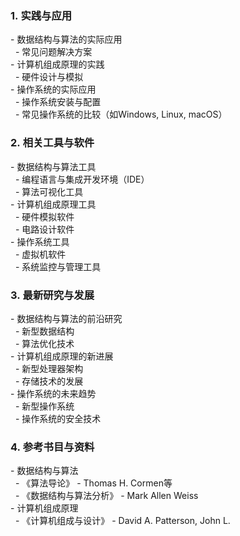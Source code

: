 ### 1. 实践与应用  
- 数据结构与算法的实际应用  
  - 常见问题解决方案  
- 计算机组成原理的实践  
  - 硬件设计与模拟  
- 操作系统的实际应用  
  - 操作系统安装与配置  
  - 常见操作系统的比较（如Windows, Linux, macOS）  
  
### 2. 相关工具与软件  
- 数据结构与算法工具  
  - 编程语言与集成开发环境（IDE）  
  - 算法可视化工具  
- 计算机组成原理工具  
  - 硬件模拟软件  
  - 电路设计软件  
- 操作系统工具  
  - 虚拟机软件  
  - 系统监控与管理工具  
  
### 3. 最新研究与发展  
- 数据结构与算法的前沿研究  
  - 新型数据结构  
  - 算法优化技术  
- 计算机组成原理的新进展  
  - 新型处理器架构  
  - 存储技术的发展  
- 操作系统的未来趋势  
  - 新型操作系统  
  - 操作系统的安全技术  
  
### 4. 参考书目与资料  
- 数据结构与算法  
  - 《算法导论》 - Thomas H. Cormen等  
  - 《数据结构与算法分析》 - Mark Allen Weiss  
- 计算机组成原理  
  - 《计算机组成与设计》 - David A. Patterson, John L.
